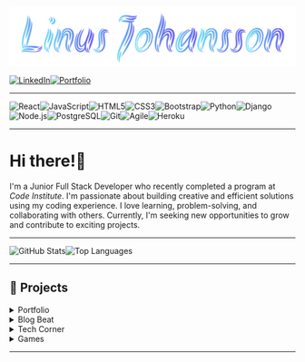 
![Linus Johansson](assets/nameLogo.png)

[![LinkedIn](https://img.shields.io/badge/LinkedIn-2A2A2A?style=for-the-badge&logo=linkedin&logoColor=0077b5)](https://www.linkedin.com/in/linus-johansson-software-dev/)[![Portfolio](https://img.shields.io/badge/Portfolio-2A2A2A?style=for-the-badge&logo=todoist&logoColor=f40f02)](https://linus-johansson-cv-d308be9b73e1.herokuapp.com/)

---

![React](https://img.shields.io/badge/React.js-61DAFB?style=for-the-badge&logo=react&logoColor=black)![JavaScript](https://img.shields.io/badge/JavaScript-F7DF1E?style=for-the-badge&logo=javascript&logoColor=black)![HTML5](https://img.shields.io/badge/HTML5-E34F26?style=for-the-badge&logo=html5&logoColor=white)![CSS3](https://img.shields.io/badge/CSS3-1572B6?style=for-the-badge&logo=css3&logoColor=white)![Bootstrap](https://img.shields.io/badge/Bootstrap-7952B3?style=for-the-badge&logo=bootstrap&logoColor=white)![Python](https://img.shields.io/badge/Python-3776AB?style=for-the-badge&logo=python&logoColor=yellow)![Django](https://img.shields.io/badge/Django-092E20?style=for-the-badge&logo=django&logoColor=white)![Node.js](https://img.shields.io/badge/Node.js-339933?style=for-the-badge&logo=node.js&logoColor=white)![PostgreSQL](https://img.shields.io/badge/PostgreSQL-4169E1?style=for-the-badge&logo=postgresql&logoColor=white)![Git](https://img.shields.io/badge/Git-F05032?style=for-the-badge&logo=git&logoColor=white)![Agile](https://img.shields.io/badge/Agile-0077b5?style=for-the-badge&logo=agile&logoColor=white)![Heroku](https://img.shields.io/badge/Heroku-430098?style=for-the-badge&logo=heroku&logoColor=white)

---

# Hi there!👋

I'm a Junior Full Stack Developer who recently completed a program at *Code Institute*. I'm passionate about building creative and efficient solutions using my coding experience. I love learning, problem-solving, and collaborating with others. Currently, I'm seeking new opportunities to grow and contribute to exciting projects.

---

![GitHub Stats](https://github-readme-stats.vercel.app/api?username=j0hanz&show_icons=true&theme=transparent&count_private=true&rank_icon=github&hide_border=true&title_color=ffffff&icon_color=ffffff&text_color=ffffff&line_height=25)![Top Languages](https://github-readme-stats.vercel.app/api/top-langs/?username=j0hanz&layout=donut&theme=transparent&count_private=true&hide_border=true&title_color=ffffff&text_color=ffffff)

---

## 🚀 Projects

<details>

<summary>Portfolio</summary>

<br />

<img src="./assets/logo_portfolio.png" alt="LJ" width="150px">

<br />

![Repo Size](https://img.shields.io/github/repo-size/j0hanz/j0hanz-portfolio?style=for-the-badge)![Site Status](https://img.shields.io/uptimerobot/status/m797912858-9dcdcff1e2f2fd603bd28fc0?label=Status&style=for-the-badge)![Last Commit](https://img.shields.io/github/last-commit/j0hanz/j0hanz-portfolio?style=for-the-badge)

My personal website is based on my CV and showcases my skills, experience, and projects.

[![Portfolio](https://github-readme-stats.vercel.app/api/pin/?username=j0hanz&repo=j0hanz-portfolio&theme=transparent&description_lines_count=2&show_description=false&hide_border=true&border_radius=6.5&title_color=ffffff&text_color=ffffff)](https://github.com/j0hanz/j0hanz-portfolio)

</details>

<details>

<summary>Blog Beat</summary>

<br />

<img src="./assets/logo_blog_beat.png" alt="Blog Beat" width="500px">

![Repo Size](https://img.shields.io/github/repo-size/j0hanz/blog-beat-web?style=for-the-badge)![Site Status](https://img.shields.io/uptimerobot/status/m797916151-c9ddfc507c6000db5ba71240?label=site%20status&style=for-the-badge)![Last Commit](https://img.shields.io/github/last-commit/j0hanz/blog-beat-web?style=for-the-badge)

An interactive platform for reading, writing, and engaging with blog posts, designed for bloggers and readers.

[![Blog Beat Web](https://github-readme-stats.vercel.app/api/pin/?username=j0hanz&repo=blog-beat-web&theme=transparent&description_lines_count=2&show_description=false&hide_border=true&border_radius=6.5&title_color=ffffff&text_color=ffffff)](https://github.com/j0hanz/blog-beat-web)

</details>

<details>

<summary>Tech Corner</summary>

<br />

<img src="./assets/logo_tech_corner.png" alt="Tech Corner" width="500px">

<br />

![Repo Size](https://img.shields.io/github/repo-size/j0hanz/tech-corner-website?style=for-the-badge)![Site Status](https://img.shields.io/uptimerobot/status/m797916191-8901e95eb535fccf65630c57?label=site%20status&style=for-the-badge)![Last Commit](https://img.shields.io/github/last-commit/j0hanz/tech-corner-website?style=for-the-badge)

A community blog and news site for tech enthusiasts to share and engage with the latest in technology.

[![Tech Corner Website](https://github-readme-stats.vercel.app/api/pin/?username=j0hanz&repo=tech-corner-website&theme=transparent&description_lines_count=2&show_description=false&hide_border=true&border_radius=6.5&title_color=ffffff&text_color=ffffff)](https://github.com/j0hanz/tech-corner-website)

</details>

<details>

<summary>Games</summary>

<br />

<img src="./assets/logo_pick_my_spell.png" alt="Pick my Spell" width="500px">

<br />

![Repo Size](https://img.shields.io/github/repo-size/j0hanz/PICK-my-SPELL?style=for-the-badge)![Last Commit](https://img.shields.io/github/last-commit/j0hanz/PICK-my-SPELL?style=for-the-badge)

A spelling quiz game where users pick the correct word within 10 seconds.

[![Pick My Spell](https://github-readme-stats.vercel.app/api/pin/?username=j0hanz&repo=PICK-my-SPELL&theme=transparent&description_lines_count=2&show_description=false&hide_border=true&border_radius=6.5&title_color=ffffff&text_color=ffffff)](https://github.com/j0hanz/PICK-my-SPELL)

<br />

<img src="./assets/logo_fix_my_spell.png" alt="Fix my Spell" width="500px">

<br />

![Repo Size](https://img.shields.io/github/repo-size/j0hanz/FIX-my-SPELL?style=for-the-badge)![Last Commit](https://img.shields.io/github/last-commit/j0hanz/FIX-my-SPELL?style=for-the-badge)

A console-based game to correct misspelled words, designed to boost spelling in a playful way.

[![Fix My Spell](https://github-readme-stats.vercel.app/api/pin/?username=j0hanz&repo=FIX-my-SPELL&theme=transparent&description_lines_count=2&show_description=false&hide_border=true&border_radius=6.5&title_color=ffffff&text_color=ffffff)](<https://github.com/j0hanz/FIX-my-SPELL>)

</details>

---
